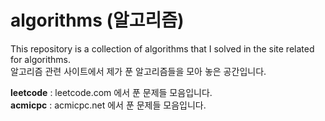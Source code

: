 # algorithms (알고리즘)
This repository is a collection of algorithms that I solved in the site related for algorithms. <br>
알고리즘 관련 사이트에서 제가 푼 알고리즘들을 모아 놓은 공간입니다. <br>

<b>leetcode</b> : leetcode.com 에서 푼 문제들 모음입니다. <br>
<b>acmicpc</b> : acmicpc.net 에서 푼 문제들 모음입니다. <br>
